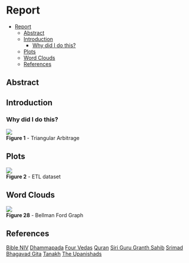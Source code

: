 # Report

- [Report](#report)
  - [Abstract](#abstract)
  - [Introduction](#introduction)
    - [Why did I do this?](#why-did-i-do-this)
  - [Plots](#plots)
  - [Word Clouds](#word-clouds)
  - [References](#references)

## Abstract

## Introduction

### Why did I do this?


[![](/_static/triangular.jpg)](https://github.com/ehgp/data_606_capstone/blob/main/docs/source/_static/triangular.jpg)<br>
**Figure 1** - Triangular Arbitrage

## Plots


[![](/_static/dataset.png)](https://github.com/ehgp/data_606_capstone/blob/main/docs/source/_static/dataset.png)<br>
**Figure 2** - ETL dataset



## Word Clouds


[![](/_static/graph.jpg)](https://github.com/ehgp/data_606_capstone/blob/main/docs/source/_static/graph.png)<br>
**Figure 28** - Bellman Ford Graph


## References

[Bible NIV](https://raw.githubusercontent.com/rotarydialer/Sermonator/master/resources/bible-niv.txt)
[Dhammapada](https://www.gutenberg.org/files/2017/2017.txt)
[Four Vedas](https://archive.org/stream/FourVedasEnglishTranslation/Four-Vedas-English-Translation_djvu.txt)
[Quran](https://tanzil.net/#trans/en.ahmedali/1:1)
[Siri Guru Granth Sahib](https://www.sikhnet.com/files/ereader/Siri%20Guru%20Granth%20-%20English%20Translation%20(matching%20pages).pdf)
[Srimad Bhagavad Gita](http://michaelsudduth.com/wp-content/uploads/2013/01/Srimad-Bhagavad-Gita-Shankara-Bhashya-English.pdf)
[Tanakh](https://jps.org/wp-content/uploads/2015/10/Tanakh1917.pdf)
[The Upanishads](https://estudantedavedanta.net/The-Upanishads-Translated-by-Swami-Paramananda.pdf)